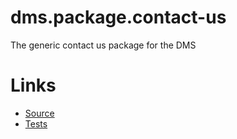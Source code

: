dms.package.contact-us
======================

The generic contact us package for the DMS

Links
=====

 - [Source](./src/)
 - [Tests](./tests/)